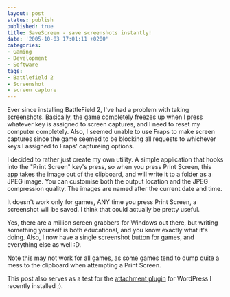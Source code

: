 ```yaml
---
layout: post
status: publish
published: true
title: SaveScreen - save screenshots instantly!
date: '2005-10-03 17:01:11 +0200'
categories:
- Gaming
- Development
- Software
tags:
- Battlefield 2
- Screenshot
- screen capture
---
```


Ever since installing BattleField 2, I've had a problem with taking
screenshots. Basically, the game completely freezes up when I press
whatever key is assigned to screen captures, and I need to reset my
computer completely. Also, I seemed unable to use Fraps to make screen
captures since the game seemed to be blocking all requests to whichever
keys I assigned to Fraps' captureing options.

I decided to rather just create my own utility. A simple application
that hooks into the "Print Screen" key's press, so when you press Print
Screen, this app takes the image out of the clipboard, and will write it
to a folder as a JPEG image. You can customise both the output location
and the JPEG compression quality. The images are named after the current
date and time.

It doesn't work only for games, ANY time you press Print Screen, a
screenshot will be saved. I think that could actually be pretty useful.

Yes, there are a million screen grabbers for Windows out there, but
writing something yourself is both educational, and you know exactly
what it's doing. Also, I now have a single screenshot button for games,
and everything else as well :D.

Note this may not work for all games, as some games tend to dump quite a
mess to the clipboard when attempting a Print Screen.

This post also serves as a test for the [attachment
plugin](http://gordon.knoppe.net/articles/category/attach-files/) for
WordPress I recently installed ;).
